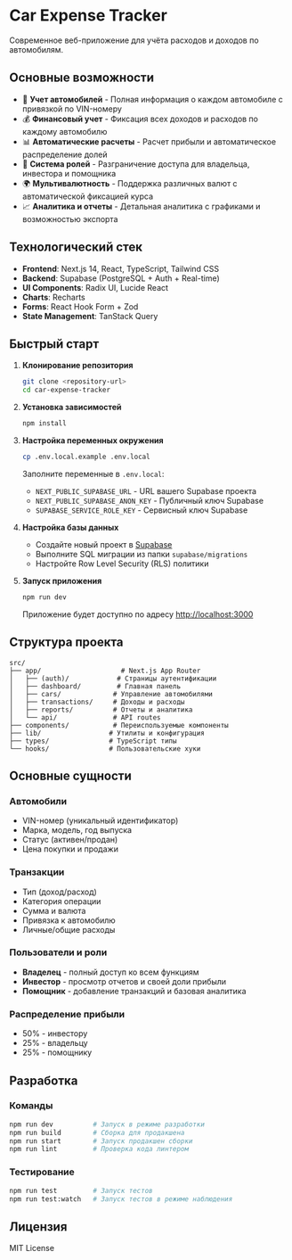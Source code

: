 # Car Expense Tracker

Современное веб-приложение для учёта расходов и доходов по автомобилям.

## Основные возможности

- 🚗 **Учет автомобилей** - Полная информация о каждом автомобиле с привязкой по VIN-номеру
- 💰 **Финансовый учет** - Фиксация всех доходов и расходов по каждому автомобилю
- 📊 **Автоматические расчеты** - Расчет прибыли и автоматическое распределение долей
- 👥 **Система ролей** - Разграничение доступа для владельца, инвестора и помощника
- 🌍 **Мультивалютность** - Поддержка различных валют с автоматической фиксацией курса
- 📈 **Аналитика и отчеты** - Детальная аналитика с графиками и возможностью экспорта

## Технологический стек

- **Frontend**: Next.js 14, React, TypeScript, Tailwind CSS
- **Backend**: Supabase (PostgreSQL + Auth + Real-time)
- **UI Components**: Radix UI, Lucide React
- **Charts**: Recharts
- **Forms**: React Hook Form + Zod
- **State Management**: TanStack Query

## Быстрый старт

1. **Клонирование репозитория**
   ```bash
   git clone <repository-url>
   cd car-expense-tracker
   ```

2. **Установка зависимостей**
   ```bash
   npm install
   ```

3. **Настройка переменных окружения**
   ```bash
   cp .env.local.example .env.local
   ```
   
   Заполните переменные в `.env.local`:
   - `NEXT_PUBLIC_SUPABASE_URL` - URL вашего Supabase проекта
   - `NEXT_PUBLIC_SUPABASE_ANON_KEY` - Публичный ключ Supabase
   - `SUPABASE_SERVICE_ROLE_KEY` - Сервисный ключ Supabase

4. **Настройка базы данных**
   - Создайте новый проект в [Supabase](https://supabase.com)
   - Выполните SQL миграции из папки `supabase/migrations`
   - Настройте Row Level Security (RLS) политики

5. **Запуск приложения**
   ```bash
   npm run dev
   ```

   Приложение будет доступно по адресу [http://localhost:3000](http://localhost:3000)

## Структура проекта

```
src/
├── app/                    # Next.js App Router
│   ├── (auth)/            # Страницы аутентификации
│   ├── dashboard/         # Главная панель
│   ├── cars/             # Управление автомобилями
│   ├── transactions/     # Доходы и расходы
│   ├── reports/          # Отчеты и аналитика
│   └── api/              # API routes
├── components/           # Переиспользуемые компоненты
├── lib/                 # Утилиты и конфигурация
├── types/               # TypeScript типы
└── hooks/               # Пользовательские хуки
```

## Основные сущности

### Автомобили
- VIN-номер (уникальный идентификатор)
- Марка, модель, год выпуска
- Статус (активен/продан)
- Цена покупки и продажи

### Транзакции
- Тип (доход/расход)
- Категория операции
- Сумма и валюта
- Привязка к автомобилю
- Личные/общие расходы

### Пользователи и роли
- **Владелец** - полный доступ ко всем функциям
- **Инвестор** - просмотр отчетов и своей доли прибыли
- **Помощник** - добавление транзакций и базовая аналитика

### Распределение прибыли
- 50% - инвестору
- 25% - владельцу
- 25% - помощнику

## Разработка

### Команды

```bash
npm run dev          # Запуск в режиме разработки
npm run build        # Сборка для продакшена
npm run start        # Запуск продакшен сборки
npm run lint         # Проверка кода линтером
```

### Тестирование

```bash
npm run test         # Запуск тестов
npm run test:watch   # Запуск тестов в режиме наблюдения
```

## Лицензия

MIT License
